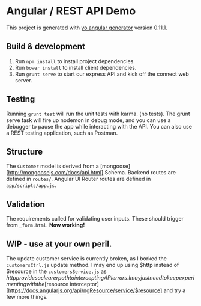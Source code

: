 # Angular / REST API Demo

This project is generated with [yo angular generator](https://github.com/yeoman/generator-angular)
version 0.11.1.

## Build & development
1. Run `npm install` to install project dependencies.
2. Run `bower install` to install client dependencies.
3. Run `grunt serve` to start our express API and kick off the connect web server.

## Testing

Running `grunt test` will run the unit tests with karma. (no tests). The grunt serve task will fire up nodemon in debug mode, and you can use a debugger to pause the app while interacting with the API.  You can also use a REST testing application, such as Postman.

## Structure

The `Customer` model is derived from a [mongoose][http://mongoosejs.com/docs/api.html] Schema. Backend routes are defined in `routes/`. Angular UI Router routes are defined in `app/scripts/app.js`.

## Validation

The requirements called for validating user inputs. These should trigger from `_form.html`. **Now working!**

## WIP - use at your own peril.

The update customer service is currently broken, as I borked the `customersCtrl.js` update method. I may end up using $http instead of $resource in the `customersService.js` as $http provides a clearer path to intercepting API errors. I may just need to keep experimenting with the [$resource interceptor][https://docs.angularjs.org/api/ngResource/service/$resource] and try a few more things. 
